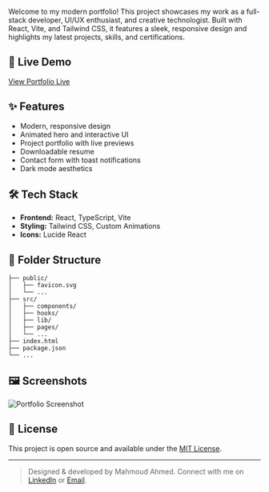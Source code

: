 Welcome to my modern portfolio! This project showcases my work as a full-stack developer, UI/UX enthusiast, and creative technologist. Built with React, Vite, and Tailwind CSS, it features a sleek, responsive design and highlights my latest projects, skills, and certifications.

## 🚀 Live Demo

[View Portfolio Live](https://silver-wbsite.vercel.app/)

## ✨ Features
- Modern, responsive design
- Animated hero and interactive UI
- Project portfolio with live previews
- Downloadable resume
- Contact form with toast notifications
- Dark mode aesthetics

## 🛠️ Tech Stack
- **Frontend:** React, TypeScript, Vite
- **Styling:** Tailwind CSS, Custom Animations
- **Icons:** Lucide React

## 📁 Folder Structure
```
├── public/
│   ├── favicon.svg
│   └── ...
├── src/
│   ├── components/
│   ├── hooks/
│   ├── lib/
│   ├── pages/
│   └── ...
├── index.html
├── package.json
└── ...
```

## 🖼️ Screenshots
![Portfolio Screenshot](https://h.top4top.io/p_3467ut8ln1.png)

## 📄 License
This project is open source and available under the [MIT License](LICENSE).

---

> Designed & developed by Mahmoud Ahmed. Connect with me on [LinkedIn](https://www.linkedin.com/) or [Email](mailto:moheda438@gmail.com).
